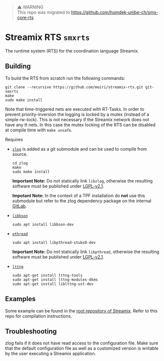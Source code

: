 > :warning: WARNING  
> This repo was migrated to https://github.com/humdek-unibe-ch/smx-core-rts

# Streamix RTS `smxrts`

The runtime system (RTS) for the coordination language Streamix.

## Building

To build the RTS from scratch run the following commands:

    git clone --recursive https://github.com/moiri/streamix-rts.git git-smxrts
    make
    sudo make install

Note that time-triggered nets are executed with RT-Tasks. In order to prevent
priority-inversion the logging is locked by a mutex (instead of a simple
rw-lock). This is not necessary if the Streamix network does not have any tt
nets. In this case the mutex locking of the RTS can be disabled at compile time
with `make unsafe`.

Requires
 - [`zlog`](https://github.com/HardySimpson/zlog)
    is added as a git submodule and can be used to compile from source.

    ```
    cd zlog
    make
    sudo make install
    ```

    **Important Note:** Do not statically link `libzlog`, otherwise the
    resulting software must be published under
    [LGPL-v2.1](https://choosealicense.com/licenses/lgpl-2.1/).

    **Impotant Note:** In the context of a TPF installation do **not** use this
    submodule but refer to the zlog dependency package on the internal
    [GitLab](http://phhum-a209-cp.unibe.ch:10012/SMX/SMX-deps/SMX-zlog).

 - [`libbson`](http://mongoc.org/libbson/current/index.html)

    ```
    sudo apt install libbson-dev
    ```

 - [`pthread`](https://computing.llnl.gov/tutorials/pthreads/)

    ```
    sudo apt install libpthread-stubs0-dev
    ```

    **Important Note:** Do not statically link `libpthread`, otherwise the
    resulting software must be published under
    [LGPL-v2.1](https://choosealicense.com/licenses/lgpl-2.1/).

 - [`lttng`](https://lttng.org/)

    ```
    sudo apt-get install lttng-tools
    sudo apt-get install lttng-modules-dkms
    sudo apt-get install liblttng-ust-dev
    ```

## Examples
Some example can be found in the [root repository of Streamix](https://github.com/moiri/streamix).
Refer to this repo for compilation instructions.

## Troubleshooting
zlog fails if it does not have read access to the configuration file. Make sure
that the default configuration file as well as a customized version is writable
by the user executing a Streamix application.
